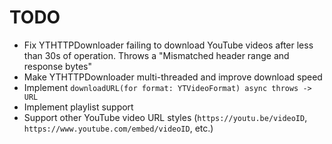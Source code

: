 # TODO

- Fix YTHTTPDownloader failing to download YouTube videos after less than 30s of operation. Throws a "Mismatched header range and response bytes"
- Make YTHTTPDownloader multi-threaded and improve download speed
- Implement ```downloadURL(for format: YTVideoFormat) async throws -> URL```
- Implement playlist support
- Support other YouTube video URL styles (```https://youtu.be/videoID```, ```https://www.youtube.com/embed/videoID```, etc.)
